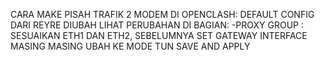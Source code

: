 CARA MAKE PISAH TRAFIK 2 MODEM DI OPENCLASH: 
DEFAULT CONFIG DARI REYRE DIUBAH LIHAT PERUBAHAN DI BAGIAN: 
 -PROXY GROUP : SESUAIKAN ETH1 DAN ETH2, SEBELUMNYA SET GATEWAY INTERFACE MASING MASING
UBAH KE MODE TUN
SAVE AND APPLY
